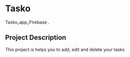 # Tasko

Tasko_app_Firebase .

## Project Description

This project is helps you to add, edit and delete your tasks
